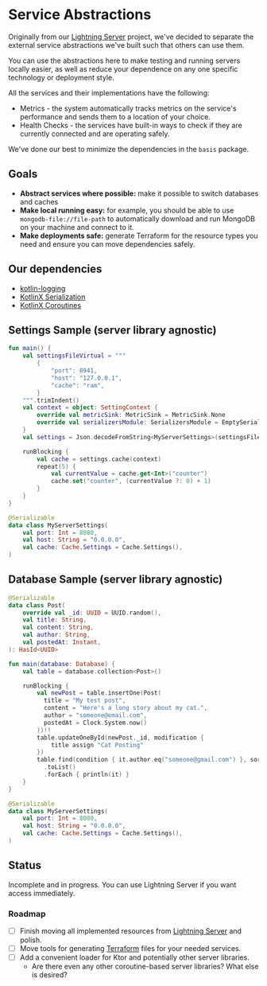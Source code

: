 # Service Abstractions

Originally from our [Lightning Server](https://github.com/lightningkite/lightning-server) project, we've decided to separate the external service abstractions we've built such that others can use them.

You can use the abstractions here to make testing and running servers locally easier, as well as reduce your dependence on any one specific technology or deployment style.

All the services and their implementations have the following:

- Metrics - the system automatically tracks metrics on the service's performance and sends them to a location of your choice.
- Health Checks - the services have built-in ways to check if they are currently connected and are operating safely.

We've done our best to minimize the dependencies in the `basis` package.

## Goals

- **Abstract services where possible:** make it possible to switch databases and caches
- **Make local running easy:** for example, you should be able to use `mongodb-file://file-path` to automatically download and run MongoDB on your machine and connect to it.
- **Make deployments safe:** generate Terraform for the resource types you need and ensure you can move dependencies safely.

## Our dependencies

- [kotlin-logging](https://github.com/oshai/kotlin-logging)
- [KotlinX Serialization](https://github.com/Kotlin/kotlinx.serialization)
- [KotlinX Coroutines](https://github.com/Kotlin/kotlinx.coroutines)

## Settings Sample (server library agnostic)

```kotlin
fun main() {
    val settingsFileVirtual = """
        {
            "port": 8941,
            "host": "127.0.0.1",
            "cache": "ram",
        }
    """.trimIndent()
    val context = object: SettingContext {
        override val metricSink: MetricSink = MetricSink.None
        override val serializersModule: SerializersModule = EmptySerializersModule()
    }
    val settings = Json.decodeFromString<MyServerSettings>(settingsFileVirtual)

    runBlocking {
        val cache = settings.cache(context)
        repeat(5) {
            val currentValue = cache.get<Int>("counter")
            cache.set("counter", (currentValue ?: 0) + 1)
        }
    }
}

@Serializable
data class MyServerSettings(
    val port: Int = 8080,
    val host: String = "0.0.0.0",
    val cache: Cache.Settings = Cache.Settings(),
)
```

## Database Sample (server library agnostic)

```kotlin
@Serializable
data class Post(
    override val _id: UUID = UUID.random(),
    val title: String,
    val content: String,
    val author: String,
    val postedAt: Instant,
): HasId<UUID>

fun main(database: Database) {
    val table = database.collection<Post>()

    runBlocking {
        val newPost = table.insertOne(Post(
          title = "My test post", 
          content = "Here's a long story about my cat.", 
          author = "someone@email.com", 
          postedAt = Clock.System.now()
        ))!!
        table.updateOneById(newPost._id, modification {
            title assign "Cat Posting"
        })
        table.find(condition { it.author.eq("someone@gmail.com") }, sort { it.postedAt.ascending() })
          .toList()
          .forEach { println(it) }
    }
}

@Serializable
data class MyServerSettings(
    val port: Int = 8080,
    val host: String = "0.0.0.0",
    val cache: Cache.Settings = Cache.Settings(),
)
```

## Status

Incomplete and in progress.  You can use Lightning Server if you want access immediately.

### Roadmap

- [ ] Finish moving all implemented resources from [Lightning Server](https://github.com/lightningkite/lightning-server) and polish.
- [ ] Move tools for generating [Terraform](https://developer.hashicorp.com/terraform) files for your needed services.
- [ ] Add a convenient loader for Ktor and potentially other server libraries.
  - Are there even any other coroutine-based server libraries?  What else is desired?